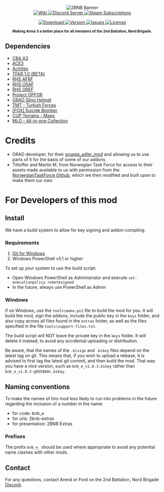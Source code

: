 <p align="center">
<img src="https://github.com/2bnb/2bnb-extras/blob/master/2BNB_Extras_Github.png"
     alt="2BNB Banner" /><br />
  <a href="https://github.com/2bnb/2bnb-extras/wiki">
    <img src="https://img.shields.io/badge/2BNB%20Extras-Wiki-orange.svg?style=for-the-badge&logo=github"
         alt="Wiki" />
  </a>
  <a href="https://discord.gg/DRaWNyf">
    <img src="https://img.shields.io/discord/532683310409842728.svg?label=Discord&logo=Discord&colorB=7289da&style=for-the-badge"
         alt="Discord Server">
  </a>
  <a href="https://steamcommunity.com/sharedfiles/filedetails/?id=1747089493">
    <img src="https://img.shields.io/endpoint.svg?url=https%3A%2F%2Fshieldsio-steam-workshop.jross.me%2F1747089493%2Fsubscriptions-text&style=for-the-badge"
         alt="Steam Subscriptions">
  </a>
</p>
<p align="center">
  <a href="https://steamcommunity.com/sharedfiles/filedetails/?id=1747089493">
    <img src="https://img.shields.io/steam/size/1747089493?label=Download&logo=steam"
         alt="Download" />
  </a>
  <a href="https://github.com/2bnb/2bnb-extras/releases">
    <img src="https://img.shields.io/github/release/2bnb/2bnb-extras.svg?label=Version"
         alt="Version" />
  </a>
  <a href="https://github.com/2bnb/2bnb-extras/issues">
    <img src="http://img.shields.io/github/issues-raw/2bnb/2bnb-extras.svg?label=Issues&style=flat"
         alt="Issues" />
  </a>
  <a href="https://github.com/2bnb/2bnb-extras/blob/master/LICENCE">
    <img src="https://img.shields.io/github/license/2bnb/2bnb-extras.svg?style=flat&label=Licence"
         alt="License">
  </a>
</p>
<p align="center"><sup><strong>Making Arma 3 a better place for all members of the 2nd Battalion, Nord Brigade.</strong></sup></p>

## Dependencies
- [CBA A3](https://steamcommunity.com/sharedfiles/filedetails/?id=450814997)
- [ACE3](https://steamcommunity.com/sharedfiles/filedetails/?id=463939057)
- [Achilles](https://steamcommunity.com/sharedfiles/filedetails/?id=723217262)
- [TFAR 1.0 (BETA)](https://steamcommunity.com/sharedfiles/filedetails/?id=894678801)
- [RHS AFRF](https://steamcommunity.com/sharedfiles/filedetails/?id=843425103)
- [RHS USAF](https://steamcommunity.com/sharedfiles/filedetails/?id=843577117)
- [RHS GREF](https://steamcommunity.com/sharedfiles/filedetails/?id=843593391)
- [Project OPFOR](https://steamcommunity.com/sharedfiles/filedetails/?id=735566597)
- [GRAD Sling Helmet](https://steamcommunity.com/sharedfiles/filedetails/?id=1354112941)
- [TMT - Turkish Forces](https://steamcommunity.com/sharedfiles/filedetails/?id=740727824)
- [[FOX] Suicide Bomber](https://steamcommunity.com/sharedfiles/filedetails/?id=1373303221)
- [CUP Terrains - Maps](https://steamcommunity.com/sharedfiles/filedetails/?id=583544987)
- [MLO - All-in-one Collection](https://steamcommunity.com/sharedfiles/filedetails/?id=823636749)

# Credits
- GRAD developer, for their [gruppe_adler_mod](https://github.com/gruppe-adler/gruppe_adler_mod) and allowing us to use parts of it for the basis of some of our addons
- Tittoffer and Martin M. from Norwegian Task Force for access to their assets made available to us with permission from the [NorwegianTaskForce Github](https://github.com/Tittoffer/NorwegianTaskForce/), which we then modified and built upon to make them our own


# For Developers of this mod
## Install
We have a build system to allow for key signing and addon compiling.

### Requirements
1. [Git for Windows](https://git-scm.com/download/win)
1. Windows PowerShell v5.1 or higher

To set up your system to use the build script:
- Open Windows PowerShell as Administrator and execute `set-executionpolicy remotesigned`
- In the future, always use PowerShell as Admin

### Windows
If on Windows, use the `tools\make.ps1` file to build the mod for you. It will build the mod, sign the addons, include the public key in the `keys` folder, and also copy across all files found in the `extras` folder, as well as the files specified in the file `tools\support-files.txt`.

The build script will NOT leave the private key in the `keys` folder. It will delete it instead, to avoid any accidental uploading or distribution.

Be aware, that the names of the `.bisign` and `.bikey` files depend on the latest tag on git. This means that, if you wish to upload a release, it is advised to first tag the latest git commit, and then build the mod. That way you have a nice version, such as `bnb_e_v1.0.3.bikey` rather than `bnb_e_v1.0.3-g0558b0c.bikey`.

## Naming conventions
To make the names of this mod less likely to run into problems in the future regarding the inclusion of a number in the name:
- for code: bnb_e
- for urls: 2bnb-extras
- for presentation: 2BNB Extras

### Prefixes
The prefix `bnb_e_` should be used where appropriate to avoid any potential name clashes with other mods.

## Contact
For any questions, contact Arend or Ford on the 2nd Battalion, Nord Brigade [Discord](https://discord.gg/DRaWNyf).
